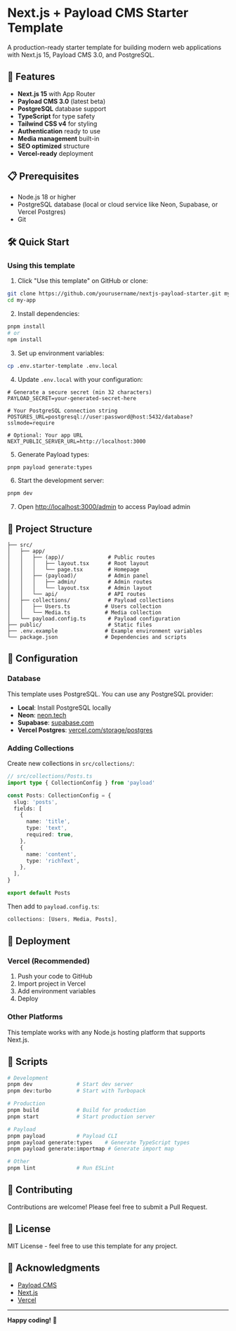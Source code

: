 # Next.js + Payload CMS Starter Template

A production-ready starter template for building modern web applications with Next.js 15, Payload CMS 3.0, and PostgreSQL.

## 🚀 Features

- **Next.js 15** with App Router
- **Payload CMS 3.0** (latest beta)
- **PostgreSQL** database support
- **TypeScript** for type safety
- **Tailwind CSS v4** for styling
- **Authentication** ready to use
- **Media management** built-in
- **SEO optimized** structure
- **Vercel-ready** deployment

## 📋 Prerequisites

- Node.js 18 or higher
- PostgreSQL database (local or cloud service like Neon, Supabase, or Vercel Postgres)
- Git

## 🛠 Quick Start

### Using this template

1. Click "Use this template" on GitHub or clone:
```bash
git clone https://github.com/yourusername/nextjs-payload-starter.git my-app
cd my-app
```

2. Install dependencies:
```bash
pnpm install
# or
npm install
```

3. Set up environment variables:
```bash
cp .env.starter-template .env.local
```

4. Update `.env.local` with your configuration:
```env
# Generate a secure secret (min 32 characters)
PAYLOAD_SECRET=your-generated-secret-here

# Your PostgreSQL connection string
POSTGRES_URL=postgresql://user:password@host:5432/database?sslmode=require

# Optional: Your app URL
NEXT_PUBLIC_SERVER_URL=http://localhost:3000
```

5. Generate Payload types:
```bash
pnpm payload generate:types
```

6. Start the development server:
```bash
pnpm dev
```

7. Open [http://localhost:3000/admin](http://localhost:3000/admin) to access Payload admin

## 📁 Project Structure

```
├── src/
│   ├── app/
│   │   ├── (app)/              # Public routes
│   │   │   ├── layout.tsx      # Root layout
│   │   │   └── page.tsx        # Homepage
│   │   ├── (payload)/          # Admin panel
│   │   │   ├── admin/          # Admin routes
│   │   │   └── layout.tsx      # Admin layout
│   │   └── api/                # API routes
│   ├── collections/            # Payload collections
│   │   ├── Users.ts           # Users collection
│   │   └── Media.ts           # Media collection
│   └── payload.config.ts       # Payload configuration
├── public/                     # Static files
├── .env.example               # Example environment variables
└── package.json               # Dependencies and scripts
```

## 🔧 Configuration

### Database

This template uses PostgreSQL. You can use any PostgreSQL provider:

- **Local**: Install PostgreSQL locally
- **Neon**: [neon.tech](https://neon.tech)
- **Supabase**: [supabase.com](https://supabase.com)
- **Vercel Postgres**: [vercel.com/storage/postgres](https://vercel.com/storage/postgres)

### Adding Collections

Create new collections in `src/collections/`:

```typescript
// src/collections/Posts.ts
import type { CollectionConfig } from 'payload'

const Posts: CollectionConfig = {
  slug: 'posts',
  fields: [
    {
      name: 'title',
      type: 'text',
      required: true,
    },
    {
      name: 'content',
      type: 'richText',
    },
  ],
}

export default Posts
```

Then add to `payload.config.ts`:

```typescript
collections: [Users, Media, Posts],
```

## 🚀 Deployment

### Vercel (Recommended)

1. Push your code to GitHub
2. Import project in Vercel
3. Add environment variables
4. Deploy

### Other Platforms

This template works with any Node.js hosting platform that supports Next.js.

## 📝 Scripts

```bash
# Development
pnpm dev              # Start dev server
pnpm dev:turbo        # Start with Turbopack

# Production
pnpm build            # Build for production
pnpm start            # Start production server

# Payload
pnpm payload          # Payload CLI
pnpm payload generate:types    # Generate TypeScript types
pnpm payload generate:importmap # Generate import map

# Other
pnpm lint             # Run ESLint
```

## 🤝 Contributing

Contributions are welcome! Please feel free to submit a Pull Request.

## 📄 License

MIT License - feel free to use this template for any project.

## 🙏 Acknowledgments

- [Payload CMS](https://payloadcms.com)
- [Next.js](https://nextjs.org)
- [Vercel](https://vercel.com)

---

**Happy coding!** 🎉